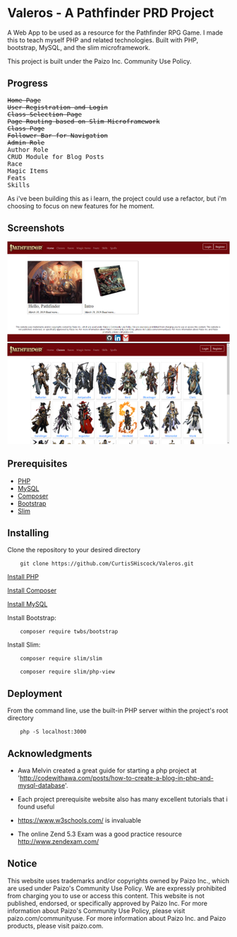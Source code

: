 # Valeros - A Pathfinder PRD Project

A Web App to be used as a resource for the Pathfinder RPG Game. I made this to teach myself PHP and related technologies.
Built with PHP, bootstrap, MySQL, and the slim microframework.

This project is built under the Paizo Inc. Community Use Policy.

## Progress
<pre>
<del>Home Page</del>
<del>User Registration and Login</del>
<del>Class Selection Page</del>
<del>Page Routing based on Slim Microframework</del>
<del>Class Page</del>
<del>Follower Bar for Navigation</del>
<del>Admin Role</del>
Author Role
CRUD Module for Blog Posts
Race
Magic Items
Feats
Skills
</pre>

As i've been building this as i learn, the project could use a refactor, but i'm choosing to focus on new features for he moment.

## Screenshots

![Screenshot-1](/static/images/screenshots/screenshot-1.png?raw=true "Home Page")
![Screenshot-2](/static/images/screenshots/screenshot-2.png?raw=true "Class Directory")


## Prerequisites

* [PHP](https://www.php.net/)
* [MySQL](https://dev.mysql.com/downloads/)
* [Composer](https://getcomposer.org/)
* [Bootstrap](https://getbootstrap.com/)
* [Slim](http://www.slimframework.com/)

## Installing

Clone the repository to your desired directory 

```
    git clone https://github.com/CurtisSHiscock/Valeros.git
```

[Install PHP](https://www.php.net/)

[Install Composer](https://getcomposer.org/)

[Install MySQL](https://dev.mysql.com/downloads/)

Install Bootstrap:

```
    composer require twbs/bootstrap
```

Install Slim:
```
    composer require slim/slim
```
```
    composer require slim/php-view
```

## Deployment
From the command line, use the built-in PHP server within the project's root directory
```
    php -S localhost:3000
```

## Acknowledgments

* Awa Melvin created a great guide for starting a php project at 'http://codewithawa.com/posts/how-to-create-a-blog-in-php-and-mysql-database'.

* Each project prerequisite website also has many excellent tutorials that i found useful

* https://www.w3schools.com/ is invaluable

* The online Zend 5.3 Exam was a good practice resource http://www.zendexam.com/

## Notice

This website uses trademarks and/or copyrights owned by Paizo Inc., which are used under Paizo's Community Use Policy. We are expressly prohibited from charging you to use or access this content. This website is not published, endorsed, or specifically approved by Paizo Inc. For more information about Paizo's Community Use Policy, please visit paizo.com/communityuse. For more information about Paizo Inc. and Paizo products, please visit paizo.com.
